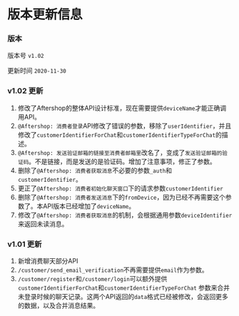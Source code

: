 # 版本更新信息

### 版本

版本号 `v1.02`

更新时间 `2020-11-30`

### v1.02 更新
1. 修改了Aftershop的整体API设计标准，现在需要提供`deviceName`才能正确调用API。
2. `@Aftershop: 消费者登录`API修改了错误的参数，移除了`userIdentifier`，并且修改了`customerIdentifierForChat`和`customerIdentifierTypeForChat`的描述。
3. `@Aftershop: 发送验证邮箱的链接至消费者邮箱里`改名了，变成了`发送验证邮箱的验证码`。不是链接，而是发送的是验证码。增加了注意事项，修正了参数。
4. 删除了`@Aftershop: 消费者获取消息`不必要的参数`_auth`和`customerIdentifier`。
5. 更正了`@Aftershop: 消费者初始化聊天窗口`下的请求参数`customerIdentifier`
6. 删除了`@Aftershop: 消费者发送消息`下的`fromDevice`，因为已经不再需要这个参数了。本API版本已经增加了`deviceName`。
7. 修改了`@Aftershop: 消费者获取消息`的机制，会根据通用参数`deviceIdentifier`来返回未读消息。

### v1.01 更新

1. 新增消费聊天部分API
2. `/customer/send_email_verification`不再需要提供`email`作为参数。
3. `/customer/register`和`/customer/login`可以额外提供`customerIdentifierForChat`和`customerIdentifierTypeForChat`
参数来合并未登录时候的聊天记录。这两个API返回的`data`格式已经被修改，会返回更多的数据，以及合并消息结果。


